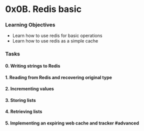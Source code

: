 # 0x0B. Redis basic

### Learning Objectives
* Learn how to use redis for basic operations
* Learn how to use redis as a simple cache

### Tasks
#### 0. Writing strings to Redis
#### 1. Reading from Redis and recovering original type
#### 2. Incrementing values
#### 3. Storing lists
#### 4. Retrieving lists
#### 5. Implementing an expiring web cache and tracker #advanced